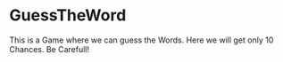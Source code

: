 # GuessTheWord
This is a Game where we can guess the Words. 
Here we will get only 10 Chances.
Be Carefull!
